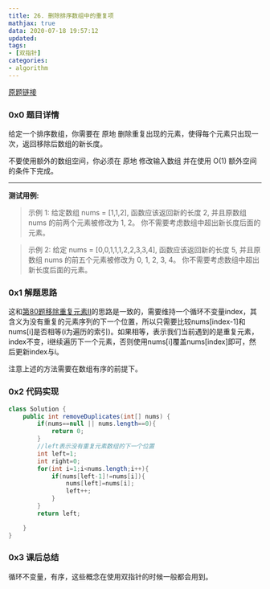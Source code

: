 ```yaml
---
title: 26. 删除排序数组中的重复项
mathjax: true
data: 2020-07-18 19:57:12
updated:
tags:
- [双指针]
categories:
- algorithm
---
```


[原题链接](https://leetcode-cn.com/problems/remove-duplicates-from-sorted-array/)

### 0x0 题目详情

给定一个排序数组，你需要在 原地 删除重复出现的元素，使得每个元素只出现一次，返回移除后数组的新长度。

不要使用额外的数组空间，你必须在 原地 修改输入数组 并在使用 O(1) 额外空间的条件下完成。

---
**测试用例:**

>示例 1:
给定数组 nums = [1,1,2], 
函数应该返回新的长度 2, 并且原数组 nums 的前两个元素被修改为 1, 2。 
你不需要考虑数组中超出新长度后面的元素。

>示例 2:
给定 nums = [0,0,1,1,1,2,2,3,3,4],
函数应该返回新的长度 5, 并且原数组 nums 的前五个元素被修改为 0, 1, 2, 3, 4。
你不需要考虑数组中超出新长度后面的元素。

### 0x1 解题思路

这和[第80题移除重复元素II](80-Remove-Duplicates-from-Sorted-Array-II.md)的思路是一致的，需要维持一个循环不变量index，其含义为没有重复的元素序列的下一个位置，所以只需要比较nums[index-1]和nums[i]是否相等(i为遍历的索引)。如果相等，表示我们当前遇到的是重复元素，index不变，i继续遍历下一个元素，否则使用nums[i]覆盖nums[index]即可，然后更新index与i。

注意上述的方法需要在数组有序的前提下。

### 0x2 代码实现

``` java
class Solution {
    public int removeDuplicates(int[] nums) {
        if(nums==null || nums.length==0){
            return 0;
        }
        //left表示没有重复元素数组的下一个位置
        int left=1;
        int right=0;
        for(int i=1;i<nums.length;i++){
            if(nums[left-1]!=nums[i]){
                nums[left]=nums[i];
                left++;
            }
        }
        return left;

    }
}

```

### 0x3 课后总结

循环不变量，有序，这些概念在使用双指针的时候一般都会用到。